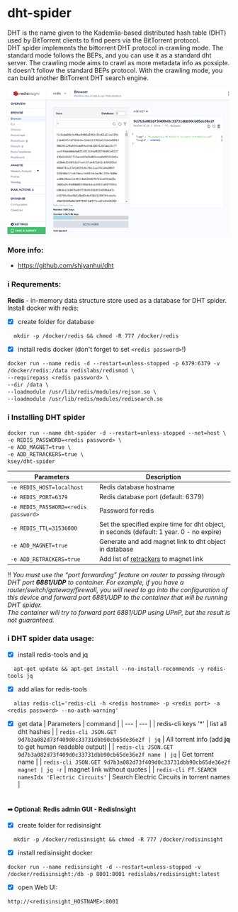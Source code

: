 # dht-spider
DHT is the name given to the Kademlia-based distributed hash table (DHT) used by BitTorrent clients to find peers via the BitTorrent protocol.  
DHT spider implements the bittorrent DHT protocol in crawling mode. The standard mode follows the BEPs, and you can use it as a standard dht server. The crawling mode aims to crawl as more metadata info as possiple. It doesn't follow the standard BEPs protocol. With the crawling mode, you can build another BitTorrent DHT search engine.

![dht-spider](https://raw.githubusercontent.com/MrKsey/dht-spider/master/redis_db.png)

### More info:
- https://github.com/shiyanhui/dht

### ℹ Requrements:
**Redis** - in-memory data structure store used as a database for DHT spider.  
Install docker with redis:  
- [x] create folder for database  
```
  mkdir -p /docker/redis && chmod -R 777 /docker/redis
```
- [x] install redis docker (don't forget to set ```<redis password>```!)
```
docker run --name redis -d --restart=unless-stopped -p 6379:6379 -v /docker/redis:/data redislabs/redismod \
--requirepass <redis password> \
--dir /data \
--loadmodule /usr/lib/redis/modules/rejson.so \
--loadmodule /usr/lib/redis/modules/redisearch.so
```

### ℹ Installing DHT spider
```
docker run --name dht-spider -d --restart=unless-stopped --net=host \
-e REDIS_PASSWORD=<redis password> \
-e ADD_MAGNET=true \
-e ADD_RETRACKERS=true \
ksey/dht-spider
```
| Parameters | Description |
| --- | --- |
| `-e REDIS_HOST=localhost` | Redis database hostname |
| `-e REDIS_PORT=6379` | Redis database port (default: 6379) |
| `-e REDIS_PASSWORD=<redis password>` | Password for redis |
| `-e REDIS_TTL=31536000` | Set the specified expire time for dht object, in seconds (default: 1 year.  0 - no expire) |
| `-e ADD_MAGNET=true` | Generate and add magnet link to dht object in database |
| `-e ADD_RETRACKERS=true` | Add list of [retrackers](https://shorturl.at/kowGM) to magnet link |

‼ *You must use the “port forwarding” feature on router to passing through DHT port **6881/UDP** to container. For example, if you have a router/switch/gateway/firewall, you will need to go into the configuration of this device and forward port 6881/UDP to the container that will be running DHT spider.  
The container will try to forward port 6881/UDP using UPnP, but the result is not guaranteed.*

### ℹ DHT spider data usage:
- [x] install redis-tools and jq  
```
  apt-get update && apt-get install --no-install-recommends -y redis-tools jq
```
- [x] add alias for redis-tools  
```
  alias redis-cli='redis-cli -h <redis hostname> -p <redis port> -a <redis password> --no-auth-warning'
```
- [x] get data
| Parameters | command |
| --- | --- |
| redis-cli keys '\*' | list all dht hashes |
| `redis-cli JSON.GET 9d7b3a082d73f409d0c33731dbb90cb65de36e2f | jq` | All torrent info (add **jq** to get human readable output) |
| `redis-cli JSON.GET 9d7b3a082d73f409d0c33731dbb90cb65de36e2f name | jq` | Get torrent name |
| `redis-cli JSON.GET 9d7b3a082d73f409d0c33731dbb90cb65de36e2f magnet | jq -r` | magnet link without quotes |
| `redis-cli FT.SEARCH namesIdx 'Electric Circuits'` | Search Electric Circuits in torrent names |

#
#### ➡ Optional: Redis admin GUI - RedisInsight
- [x] create folder for redisinsight  
```
  mkdir -p /docker/redisinsight && chmod -R 777 /docker/redisinsight
```
- [x] install redisinsight docker
```
docker run --name redisinsight -d --restart=unless-stopped -v /docker/redisinsight:/db -p 8001:8001 redislabs/redisinsight:latest
```
- [x] open Web UI:
```
http://<redisinsight_HOSTNAME>:8001
```
